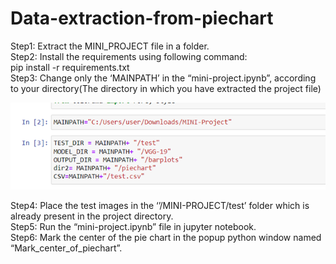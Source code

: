 # Data-extraction-from-piechart
Step1: Extract the MINI_PROJECT file in a folder.  
Step2: Install the requirements using following command:  
		pip install -r requirements.txt  
Step3: Change only the ‘MAINPATH’ in the “mini-project.ipynb”, according to your directory(The directory in which you have extracted the project file)  

![alt text](https://github.com/stargazer612/Data-extraction-from-piechart/blob/main/readm.png?raw=true)
 
Step4: Place the test images in the ‘’/MINI-PROJECT/test’ folder which is already present in the 	project directory.  
Step5: Run the “mini-project.ipynb” file in jupyter notebook.  
Step6: Mark the center of the pie chart in the popup python window named “Mark_center_of_piechart”.  
